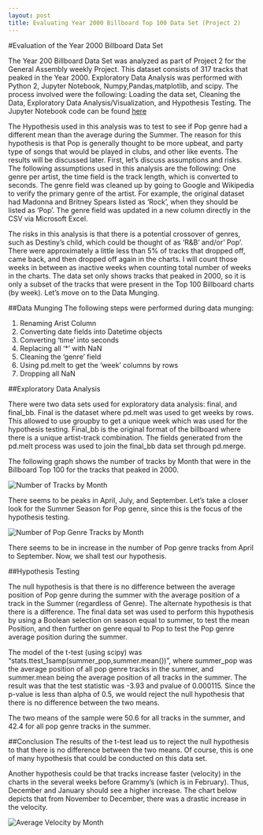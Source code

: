```yaml
---
layout: post
title: Evaluating Year 2000 Billboard Top 100 Data Set (Project 2)
---
```


#Evaluation of the Year 2000 Billboard Data Set

The Year 200 Billboard Data Set was analyzed as part of Project 2 for the General Assembly weekly Project.  This dataset consists of 317 tracks that peaked in the Year 2000. Exploratory Data Analysis was performed with Python 2, Jupyter Notebook, Numpy,Pandas,matplotlib, and scipy. The process involved were the following: Loading the data set, Cleaning the Data, Exploratory Data Analysis/Visualization, and Hypothesis Testing. The Jupyter Notebook code can be found [here](https://github.com/adalal80/GA-DSI/blob/master/projects/projects-weekly/project-02/Amish%20Dalal%20-%20Project%202%20Final.ipynb)

The Hypothesis used in this analysis was to test to see if Pop genre had a different mean than the average during the Summer. The reason for this hypothesis is that Pop is generally thought to be more upbeat, and party type of songs that would be played in clubs, and other like events. The results will be discussed later. First, let’s discuss assumptions and risks. The following assumptions used in this analysis are the following: One genre per artist, the time field is the track length, which is converted to seconds. The genre field was cleaned up by going to Google and Wikipedia to verify the primary genre of the artist. For example, the original dataset had Madonna and Britney Spears listed as ‘Rock’, when they should be listed as ‘Pop’.  The genre field was updated in a new column directly in the CSV via Microsoft Excel. 

The risks in this analysis is that there is a potential crossover of genres, such as Destiny’s child, which could be thought of as ‘R&B’ and/or’ Pop’.  There were approximately a little less than 5% of tracks that dropped off, came back, and then dropped off again in the charts. I will count those weeks in between as inactive weeks when counting total number of weeks in the charts. The data set only shows tracks that peaked in 2000, so it is only a subset of the tracks that were present in the Top 100 Billboard charts (by week). Let’s move on to the Data Munging.

##Data Munging
The following steps were performed during data munging:

1. Renaming Arist Column
2. Converting date fields into Datetime objects
3. Converting ‘time’ into seconds
4. Replacing all ‘*’ with NaN
5. Cleaning the ‘genre’ field
6. Using pd.melt to get the ‘week’ columns by rows
7. Dropping all NaN

##Exploratory Data Analysis

There were two data sets used for exploratory data analysis: final, and final_bb. Final is the dataset where pd.melt was used to get weeks by rows. This allowed to use groupby to get a unique week which was used for the hypothesis testing. Final_bb is the original format of the billboard where there is a unique artist-track combination. The fields generated from the pd.melt process was used to join the final_bb data set through pd.merge. 

The following graph shows the number of tracks by Month that were in the Billboard Top 100  for the tracks that peaked in 2000. 

![Number of Tracks by Month](https://adalal80.github.io/images/Tracks%20by%20Month.png)


There seems to be peaks in April, July, and September. Let’s take a closer look for the Summer Season for Pop genre, since this is the focus of the hypothesis testing.

![Number of Pop Genre Tracks by Month](https://adalal80.github.io/images/pop_genre_month.png)


There seems to be in increase in the number of Pop genre tracks from April to September. Now, we shall test our hypothesis.

##Hypothesis Testing

The null hypothesis is that there is no difference between the average position of Pop genre during the summer with the average position of a track in the Summer (regardless of Genre). The alternate hypothesis is that there is a difference. The final data set was used to perform this hypothesis by using a Boolean selection on season equal to summer, to test the mean Position, and then further on genre equal to Pop to test the Pop genre average position during the summer. 

The model of the t-test (using scipy) was “stats.ttest_1samp(summer_pop,summer.mean())”, where summer_pop was the average position of all pop genre tracks in the summer, and summer.mean being the average position of all tracks in the summer. The result was that the test statistic was -3.93 and pvalue of 0.000115. Since the p-value is less than alpha of 0.5, we would reject the null hypothesis that there is no difference between the two means.  

The two means of the sample were 50.6 for all tracks in the summer, and 42.4 for all pop genre tracks in the summer.

##Conclusion
The results of the t-test lead us to reject the null hypothesis to that there is no difference between the two means. Of course, this is one of many hypothesis that could be conducted on this data set. 

Another hypothesis could be that tracks increase faster (velocity) in the charts in the several weeks before Grammy’s (which is in February). Thus, December and January should see a higher increase.  The chart below depicts that from November to December, there was a drastic increase in the velocity.

![Average Velocity by Month](https://adalal80.github.io/images/Average_velocity_month.png)
